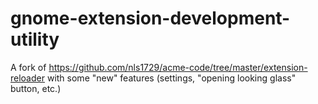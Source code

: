 # gnome-extension-development-utility
A fork of https://github.com/nls1729/acme-code/tree/master/extension-reloader with some "new" features (settings, "opening looking glass" button, etc.)
